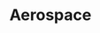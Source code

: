 ---
layout: classification
title: Aerospace
image: /img/bg-img/c1.jpg
bg_img: /img/bg-img/bg3.jpg
tags:
  - abc
  - cde
  - xyz
description:
  Sed elementum lacus a risus luctus suscipit. Aenean sollicitudin sapien neque, in fermentum lorem dignissim a. Nullam eu mattis quam. Donec porttitor nunc a diam molestie blandit. Maecenas quis ultrices ex. Interdum et malesuada fames ac ante ipsum primis in faucibus. Nullam eget vehicula lorem, vitae porta nisi. Ut vel quam erat. Ut vitae erat tincidunt, tristique mi ac, pharetra dolor. In et suscipit ex. Pellentesque aliquet velit tortor, eget placerat mi scelerisque a. Aliquam eu dui efficitur purus posuere viverra. Proin ut elit mollis, euismod diam et, fermentum enim.
mentors:
  - name: XYD
    company: XYZ
    img: /img/bg-img/t1.png
    social:
      linkedin:
      twitter:
      instagram:
      facebook:
    introduction: The objective of the game is to get 3 sets of properties in distinct colors. The first player to 3 sets wins the game. There are some action cards, which let you get money/properties from other players. Important action cards, relevant for this post
  - name: ABC
    company: XYZ
    img: /img/bg-img/t2.png
    social:
      linkedin:
      twitter:
      instagram:
      facebook:
    introduction: The objective of the game is to get 3 sets of properties in distinct colors. The first player to 3 sets wins the game. There are some action cards, which let you get money/properties from other players. Important action cards, relevant for this post
  - name: ABC
    company: XYZ
    img: /img/bg-img/t3.png
    social:
      linkedin:
      twitter:
      instagram:
      facebook:
    introduction: The objective of the game is to get 3 sets of properties in distinct colors. The first player to 3 sets wins the game. There are some action cards, which let you get money/properties from other players. Important action cards, relevant for this post
  - name: ABC
    company: XYZ
    img: /img/bg-img/t4.png
  - name: ABC
    company: XYZ
    img: /img/bg-img/t1.png
classification_partners:
  - name: Mark of excellance
    img: /img/bg-img/ritheme_rotary.png
  - name: Mark of excellance
    img: /img/bg-img/rotary.png
  - name: Mark of excellance
    img: /img/bg-img/rotaract.png
  - name: Mark of excellance
    img: /img/bg-img/rotaract3190.png
featured: false
---